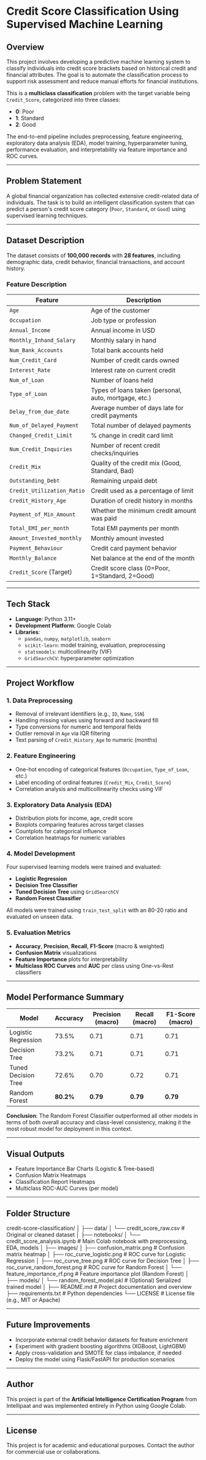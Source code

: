 # Credit Score Classification Using Supervised Machine Learning

## Overview

This project involves developing a predictive machine learning system to classify individuals into credit score brackets based on historical credit and financial attributes. The goal is to automate the classification process to support risk assessment and reduce manual efforts for financial institutions.

This is a **multiclass classification** problem with the target variable being `Credit_Score`, categorized into three classes:
- **0**: Poor
- **1**: Standard
- **2**: Good

The end-to-end pipeline includes preprocessing, feature engineering, exploratory data analysis (EDA), model training, hyperparameter tuning, performance evaluation, and interpretability via feature importance and ROC curves.

---

## Problem Statement

A global financial organization has collected extensive credit-related data of individuals. The task is to build an intelligent classification system that can predict a person's credit score category (`Poor`, `Standard`, or `Good`) using supervised learning techniques.

---

## Dataset Description

The dataset consists of **100,000 records** with **28 features**, including demographic data, credit behavior, financial transactions, and account history.

### Feature Description

| Feature                      | Description                                                                 |
|------------------------------|-----------------------------------------------------------------------------|
| `Age`                        | Age of the customer                                                         |
| `Occupation`                 | Job type or profession                                                      |
| `Annual_Income`              | Annual income in USD                                                        |
| `Monthly_Inhand_Salary`      | Monthly salary in hand                                                      |
| `Num_Bank_Accounts`          | Total bank accounts held                                                    |
| `Num_Credit_Card`            | Number of credit cards owned                                                |
| `Interest_Rate`              | Interest rate on current credit                                             |
| `Num_of_Loan`                | Number of loans held                                                        |
| `Type_of_Loan`               | Types of loans taken (personal, auto, mortgage, etc.)                       |
| `Delay_from_due_date`        | Average number of days late for credit payments                            |
| `Num_of_Delayed_Payment`     | Total number of delayed payments                                            |
| `Changed_Credit_Limit`       | % change in credit card limit                                               |
| `Num_Credit_Inquiries`       | Number of recent credit checks/inquiries                                    |
| `Credit_Mix`                 | Quality of the credit mix (Good, Standard, Bad)                             |
| `Outstanding_Debt`           | Remaining unpaid debt                                                       |
| `Credit_Utilization_Ratio`   | Credit used as a percentage of limit                                        |
| `Credit_History_Age`         | Duration of credit history in months                                        |
| `Payment_of_Min_Amount`      | Whether the minimum credit amount was paid                                  |
| `Total_EMI_per_month`        | Total EMI payments per month                                                |
| `Amount_Invested_monthly`    | Monthly amount invested                                                     |
| `Payment_Behaviour`          | Credit card payment behavior                                                |
| `Monthly_Balance`            | Net balance at the end of the month                                         |
| `Credit_Score` (Target)      | Credit score class (0=Poor, 1=Standard, 2=Good)                             |

---

## Tech Stack

- **Language**: Python 3.11+
- **Development Platform**: Google Colab
- **Libraries**:
  - `pandas`, `numpy`, `matplotlib`, `seaborn`
  - `scikit-learn`: model training, evaluation, preprocessing
  - `statsmodels`: multicollinearity (VIF)
  - `GridSearchCV`: hyperparameter optimization

---

## Project Workflow

### 1. Data Preprocessing
- Removal of irrelevant identifiers (e.g., `ID`, `Name`, `SSN`)
- Handling missing values using forward and backward fill
- Type conversions for numeric and temporal fields
- Outlier removal in `Age` via IQR filtering
- Text parsing of `Credit_History_Age` to numeric (months)

### 2. Feature Engineering
- One-hot encoding of categorical features (`Occupation`, `Type_of_Loan`, etc.)
- Label encoding of ordinal features (`Credit_Mix`, `Credit_Score`)
- Correlation analysis and multicollinearity checks using VIF

### 3. Exploratory Data Analysis (EDA)
- Distribution plots for income, age, credit score
- Boxplots comparing features across target classes
- Countplots for categorical influence
- Correlation heatmaps for numeric variables

### 4. Model Development
Four supervised learning models were trained and evaluated:
- **Logistic Regression**
- **Decision Tree Classifier**
- **Tuned Decision Tree** using `GridSearchCV`
- **Random Forest Classifier**

All models were trained using `train_test_split` with an 80-20 ratio and evaluated on unseen data.

### 5. Evaluation Metrics
- **Accuracy**, **Precision**, **Recall**, **F1-Score** (macro & weighted)
- **Confusion Matrix** visualizations
- **Feature Importance** plots for interpretability
- **Multiclass ROC Curves** and **AUC** per class using One-vs-Rest classifiers

---

## Model Performance Summary

| Model               | Accuracy | Precision (macro) | Recall (macro) | F1-Score (macro) |
|---------------------|----------|-------------------|----------------|------------------|
| Logistic Regression | 73.5%    | 0.71              | 0.71           | 0.71             |
| Decision Tree       | 73.2%    | 0.71              | 0.71           | 0.71             |
| Tuned Decision Tree | 72.6%    | 0.70              | 0.72           | 0.71             |
| Random Forest       | **80.2%**| **0.79**          | **0.79**       | **0.79**         |

**Conclusion**: The Random Forest Classifier outperformed all other models in terms of both overall accuracy and class-level consistency, making it the most robust model for deployment in this context.

---

## Visual Outputs

- Feature Importance Bar Charts (Logistic & Tree-based)
- Confusion Matrix Heatmaps
- Classification Report Heatmaps
- Multiclass ROC-AUC Curves (per model)

---

## Folder Structure
 
credit-score-classification/
│
├── data/
│   └── credit_score_raw.csv             # Original or cleaned dataset
│
├── notebooks/
│   └── credit_score_analysis.ipynb      # Main Colab notebook with preprocessing, EDA, models
│
├── images/
│   ├── confusion_matrix.png             # Confusion matrix heatmap
│   ├── roc_curve_logistic.png           # ROC curve for Logistic Regression
│   ├── roc_curve_tree.png               # ROC curve for Decision Tree
│   ├── roc_curve_random_forest.png      # ROC curve for Random Forest
│   └── feature_importance_rf.png        # Feature importance plot (Random Forest)
│
├── models/
│   └── random_forest_model.pkl          # (Optional) Serialized trained model
│
├── README.md                            # Project documentation and overview
├── requirements.txt                     # Python dependencies
└── LICENSE                              # License file (e.g., MIT or Apache)



---

## Future Improvements

- Incorporate external credit behavior datasets for feature enrichment
- Experiment with gradient boosting algorithms (XGBoost, LightGBM)
- Apply cross-validation and SMOTE for class imbalance, if needed
- Deploy the model using Flask/FastAPI for production scenarios

---

## Author

This project is part of the **Artificial Intelligence Certification Program** from Intellipaat and was implemented entirely in Python using Google Colab.

---

## License

This project is for academic and educational purposes. Contact the author for commercial use or collaborations.
